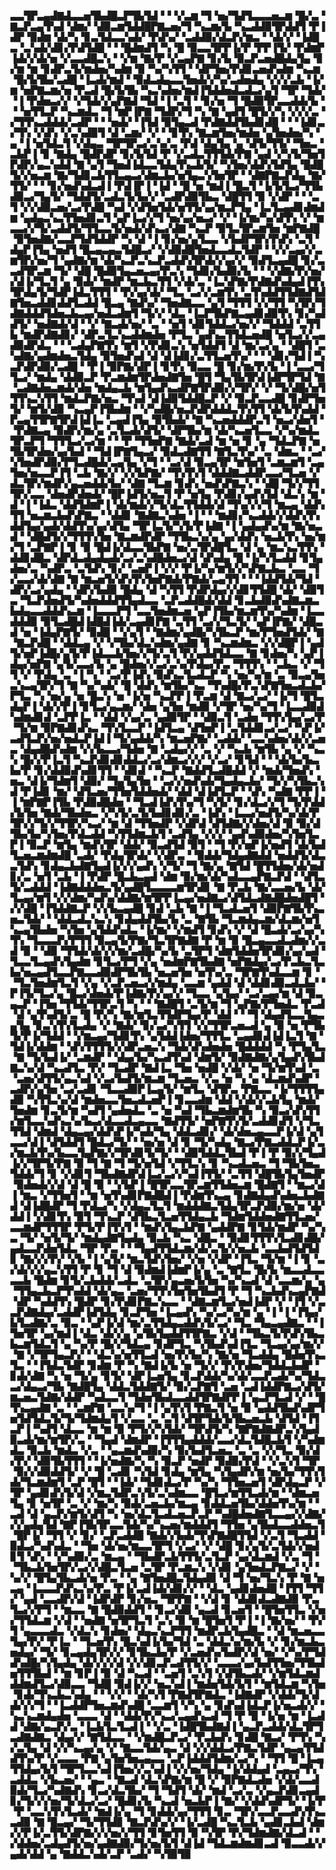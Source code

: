 ▃▃▜▛▃▄▟▇▟▃▃▅▜▙▟█▃▛▜▙▜▟▝▝▝▞▃▆▝▜▝▅▞▜▟▜▃▃▃▅▃▆▝█▞▃▝▇▃▛▃▄▜▚▟▝▟▆▞▝▟▉▃▆▜▟▟█▛▇▃▅▞▜▝▚▃▆▞▙▝▚▃▟▟▉▜▛▟▟▜▝▛▐▟▛▝▉▟▆▝▟▞▚▝▊▃▜▟▃▃▚▟▞▝▛▟▚▞▝▃▟▟▉▞▟▃▛▞▆▃▝▝▟▞▞▝▐▟█▃▝▃▚▟▞▟▊▞▛▟▜▟█▝▝▝█▟▆▟▜▝▚▝█▝▉▃▃▜▛▛▐▞▛▝▛▛▐▜▞▝▛▟▆▛▐▟▞▞▟▞▅▝▞▃▃▟█▃▚▝▝▞▆▝▇▞▛▝▞▃▄▛▇▝▊▞▙▝▉▃▛▃▅▟█▟▄▜▄▝▊▞▆▝▆▝▊▟▛▃▜▞▆▟▅▞▚▟▆▝▉▝▚▞▚▜▜▝▝▟▛▜▅▞▛▟▊▃▅▟▚▟▆▝▚▃▆▝█▞▙▜▙▞▃▟█▝▐▃▟▞▆▟▝▝▉▟▃▟▄▃▃▜▅▟▞▞▚▞▃▟▅▟▄▝▞▞▞▃▙▝▐▞▆▝▅▛▇▃▆▞▅▝▛▃▟▝█▞▙▜▙▝▚▃▚▟▅▞▆▟▐▜▟▟▅▟▃▟▃▞▄▜▝▜▛▝▜▟▞▝▐▝▛▟▅▃▞▞▝▞▜▟▞▞▄▛▇▟▝▜▟▝▐▝▃▜▝▝▊▞▅▝▜▝█▟▉▜▛▃▃▟▟▞▙▝▝▝▅▜▜▃▛▝▚▃▆▟▃▝▜▝▆▛▐▛▇▝▜▟▛▞▜▝▚▝▇▝▄▟▜▝█▜▞▞▚▝▞▞▞▃▝▞▜▜▚▃▟▟▟▞▃▟▛▝▝▝▅▟▞▝▐▜▟▝▉▜▄▃▟▝▛▟▇▟▟▜▙▟▊▟█▝▝▝▐▟▊▃▞▜▚▝▞▟▚▝▞▃▚▟▉▜▝▟▝▃▆▞▝▞▝▝▊▜▚▝▇▃▆▜▅▞▆▟▅▝▄▜▅▟▅▞▚▝▄▝▐▝▅▜▟▃▜▝▞▟▄▃▝▜▛▜▛▃▞▃▚▞▃▝▛▟▝▟▄▜▄▝▄▝▟▜▞▜▜▞▝▜▅▃▝▃▙▛▐▝▊▝▇▟▄▝█▟▛▟▛▝▊▞▙▜▟▝▛▝▞▃▟▃▜▜▜▟▞▛▇▝▄▟▝▞▚▜▞▜▅▜▛▟▛▞▄▃▚▟▟▝▇▝▄▜▝▜▅▟▐▟▃▃▜▟▄▜▚▃▙▜▞▝▚▜▅▞▟▟▚▜▟▜▄▝█▟█▜▞▞▅▃▆▝▇▞▜▟▊▃▙▜▜▃▄▃▞▟▆▃▙▞▅▜▄▃▚▜▅▜▛▝▝▟▇▛▇▃▛▟▄▝▇▞▜▜▞▝▝▝▊▞▅▟▚▟▃▟▐▝▛▟▐▛▐▝▐▟▝▝█▝▅▝▆▟▐▝█▃▜▝▐▞▙▜▃▞▜▜▙▟▉▃▞▜▄▜▞▝▜▟▟▜▞▃▟▃▜▞▙▞▞▝▃▟▛▟▉▜▙▃▝▟█▜▜▝▉▝▞▟▛▝▝▝▃▜▝▞▞▟▉▃▅▞▃▞▛▟█▝▚▟▝▞▟▜▅▜▟▞▅▜▜▞▄▞▆▃▛▜▄▝▐▃▜▃▄▟▊▟▆▟▆▝▄▟▄▃▚▃▜▜▅▟▊▃▜▝▄▛▐▃▞▞▜▝▅▞▄▞▅▃▞▝▞▝▐▞▆▞▚▞▟▜▚▝▞▝▆▃▃▞▞▜▞▃▟▟▜▞▜▜▃▃▜▞▅▟▞▟▚▃▞▟▇▝▚▃▛▝▉▜▃▜▛▃▆▜▅▝▆▛▇▟█▝▉▜▅▟▇▞▃▃▛▜▟▜▟▟▛▝▚▝▟▝▐▝▊▞▅▞▄▜▃▃▝▞▙▟▛▜▛▞▛▟▚▝▃▜▝▟▄▛▐▜▄▝▅▟▜▝█▃▄▃▄▃▜▟█▃▞▝▞▟▉▟█▜▅▟▃▃▟▃▜▟▛▝▝▞▞▃▄▞▞▃▆▜▛▞▅▞▜▝▄▟▇▞▆▝▟▞▚▃▛▃▚▃▛▃▟▟▚▜▛▟▞▞▄▞▞▝▉▟▜▃▄▟█▝▊▞▃▃▟▜▛▃▆▝▜▞▝▟█▝█▟▉▜▄▃▅▃▄▞▛▃▚▝▜▟▊▞▙▟▉▞▙▝▝▝▞▟▇▞▛▞▅▞▞▟▐▞▜▃▜▝▄▝▉▟▞▝▆▟▛▝▆▃▙▃▜▜▝▞▟▞▃▝▐▃▚▛▇▞▛▟▇▟▚▟▄▟▐▜▚▜▛▟▄▜▞▜▟▛▐▟▃▜▜▜▝▝▛▞▄▞▟▞▝▜▃▝▃▞▞▃▆▜▚▝▃▜▚▟▟▜▜▟▇▟▜▟▇▜▅▃▟▟▊▟▟▜▃▟▟▝█▃▄▝▇▟▚▞▝▜▅▟▇▃▃▝▄▜▝▜▜▜▝▞▞▜▜▝▚▜▛▞▜▟▇▟▟▟▜▟▅▃▙▃▄▞▅▟▃▟▆▜▝▜▞▞▝▟▃▝▐▃▛▜▙▛▇▃▄▟▊▟▉▜▚▝▊▞▚▟▟▜▞▝▅▟▇▟▞▟▝▝▞▝▇▃▟▞▅▞▝▃▝▝▅▜▝▟▊▜▟▟▃▞▅▞▞▝▜▟▟▟▝▃▜▜▙▝▆▟▛▟▇▟▊▞▝▟▛▃▜▃▚▃▟▟▆▟▅▝▛▜▃▝▄▟▚▃▜▜▟▃▅▟█▝▅▜▃▞▞▃▄▟▉▟▛▟▃▝▝▝▃▟▄▛▇▜▚▝▆▜▝▞▛▟▊▃▚▝▅▜▟▟▜▝▟▝▆▞▃▞▄▝▝▟█▜▝▃▚▟▇▞▄▟▆▟▅▃▜▟▄▝▉▜▅▟▚▟▝▟▝▟▐▟▊▞▃▜▜▃▅▜▚▞▝▝▝▟▊▞▜▟▐▝▚▃▛▟▛▟▉▞▃▟█▝▝▛▐▝▉▛▇▞▟▛▐▝▊▜▚▝▉▃▃▝█▝▊▞▆▞▛▞▙▝▐▝▃▃▞▜▜▃▞▝▆▟▄▝▟▟▉▃▛▝▛▃▆▟▆▜▛▟▅▟▇▜▅▝█▜▝▜▄▜▙▜▛▟▐▟▛▜▛▜▟▝▇▝▃▟▇▟▅▃▆▟▞▟▅▝▆▟▄▃▙▝▆▜▄▟▚▃▟▛▇▜▛▟▉▞▞▜▛▞▝▞▝▜▞▟█▞▅▜▜▜▚▃▚▜▜▝▆▟▃▛▇▞▅▃▝▜▚▟▝▟▐▟▉▜▟▟█▃▛▝▞▝▉▃▛▃▃▟█▝▊▟▛▜▅▜▞▝▆▜▞▟▉▝▚▃▄▛▐▜▙▟▆▝▝▞▚▟█▞▅▃▛▟▛▟▟▟▃▜▚▜▜▝▟▞▙▜▚▟▟▝▛▃▄▜▜▛▇▜▛▟▐▟▐▃▝▃▄▟▐▜▄▝▉▜▙▟▞▝▇▝▚▃▅▟▟▟▛▃▜▝▅▃▞▟▅▜▝▝▛▟▇▃▄▝▉▟▛▞▆▞▄▝▃▜▃▟▞▟▜▞▝▟▛▜▙▞▆▝▟▞▚▃▅▜▃▃▝▞▚▞▆▟▃▜▛▃▛▜▝▜▜▜▃▞▃▞▆▝▝▝▛▝▜▜▅▛▇▝▇▟▞▃▟▝▆▝▅▝▊▝▄▝▜▟▃▛▇▝▅▜▙▜▛▟▅▞▄▞▙▟▝▝▜▟▐▛▇▜▄▃▞▝▉▟▃▟▇▜▜▝▇▜▃▜▚▞▝▃▝▟▆▃▝▝▃▞▚▜▅▟▛▟▉▞▛▜▃▟█▟▞▃▄▜▄▝▞▜▝▝▃▞▟▝▉▃▄▜▛▝▆▜▅▜▝▃▆▃▆▜▝▃▄▜▅▞▅▃▃▛▐▜▝▃▙▝▇▞▞▝▞▞▙▛▇▞▝▜▚▜▚▜▝▟▟▟▇▃▟▟▛▃▃▞▜▃▅▝▞▟▃▜▛▞▆▟▛▞▄▃▅▟▟▞▙▞▝▟▇▝▜▃▆▝▊▟▚▝▅▟▚▛▇▃▚▝▝▟█▝▜▞▞▜▜▜▛▞▃▃▝▟▅▟▛▟▅▟▞▝█▛▐▟▜▞▅▃▜▝▛▝▅▜▄▝▛▟▊▞▄▟▚▜▟▝▟▃▚▝▆▝▟▝▐▝▐▟▃▝▟▟▜▟▆▛▐▝▟▞▆▟▞▞▜▞▟▃▜▜▟▟▞▟▝▜▚▞▞▞▜▝▆▃▄▝▟▟▚▜▜▝▅▃▆▃▙▟▚▛▇▃▝▝▟▟▊▝▇▟▇▃▚▟▅▝▐▝▝▝▆▟▊▞▚▃▟▟▞▞▟▟▚▜▚▟▟▜▄▞▄▟▞▟▟▜▚▞▄▞▟▜▄▝▜▛▐▃▜▞▚▜▞▛▐▟▇▝▐▝▄▟▄▟▚▞▆▝▇▞▅▃▟▝▝▟█▟▜▞▞▜▜▜▚▜▅▝▇▃▆▟▛▟▛▝▜▜▙▃▚▞▄▝▄▞▟▟▚▝▅▃▙▜▚▝▅▞▆▞▜▝▃▛▇▛▐▝▊▝▉▝█▟▐▞▟▃▃▜▙▛▇▝▅▞▃▜▛▟█▜▃▝▟▝▄▝▆▃▚▃▜▜▚▝▟▟▊▟█▃▝▟▛▟▃▟▄▟▄▟▞▃▞▃▚▟█▟▅▃▞▟▝▟▚▟▄▝█▝▐▞▚▜▃▟▟▝▊▜▄▟▅▞▃▝▚▟▛▃▝▃▜▟▚▝▊▞▝▃▅▛▐▝▞▞▝▛▐▞▚▞▆▜▞▞▚▛▇▃▙▃▝▃▃▝▜▞▃▃▞▟▞▟▇▝▇▝▆▃▅▜▞▟▚▜▚▜▅▛▇▟▞▛▇▟▞▃▄▜▜▝▝▝▐▟▟▜▟▞▜▟▝▟▛▞▃▞▄▟▄▝▝▟▛▞▙▟▉▝█▟▄▝▟▝▚▜▜▝▛▟▛▟▄▞▞▟▊▜▜▟█▝▟▞▝▟▉▜▃▝▜▃▛▟▅▟▜▞▚▟▅▟▟▟▜▜▄▟▃▃▝▃▛▃▟▟█▟▞▟▟▝▊▃▙▟▉▟▚▟▇▃▆▃▙▟▄▃▃▟▟▟▚▃▆▝▐▃▃▃▛▜▝▃▃▜▅▟▆▃▅▝▄▛▐▜▙▞▆▃▆▜▚▞▚▟▆▝▐▃▃▟▟▟▉▝▉▜▃▟█▟▐▟█▟▐▟▞▃▄▟▊▛▇▝▃▜▜▝▃▞▞▜▃▜▞▝▄▛▐▛▇▞▝▟█▃▟▝▅▝▐▟▄▛▇▜▞▝▉▟█▝▝▞▄▜▝▝▇▟▆▞▄▟█▞▚▜▙▃▛▝▆▞▛▜▅▟▜▟▞▝▇▝▇▃▛▟█▝▝▟▟▃▄▝▞▝▞▜▙▞▟▃▚▟▆▞▄▟▇▝▊▝▚▃▆▟▆▃▝▞▞▟█▛▐▝▄▟▜▞▅▛▐▟█▞▄▜▞▛▐▟▃▃▙▜▅▞▞▜▞▃▜▝▛▞▄▟▟▜▟▃▃▝▇▝▊▟▅▞▚▝▄▛▐▟▄▞▅▛▇▝▄▜▞▃▃▞▙▝▄▝█▟▅▞▞▃▞▃▚▞▛▟▄▞▛▃▝▜▜▜▚▝▝▃▙▃▝▞▝▜▜▝▞▝▛▟▄▝▃▝▐▝▚▝▝▃▞▛▐▟▚▝▉▟▚▃▜▃▟▃▛▝▚▝▅▞▚▞▆▝▃▝▉▃▄▜▅▃▚▃▄▜▛▞▜▝▇▝▚▞▚▟▞▝█▝▟▟▚▝▆▜▙▞▚▃▝▜▚▟█▞▛▃▚▛▇▜▅▃▟▃▙▞▛▜▃▝▚▝▅▞▄▝▅▝█▃▚▝▅▝▐▞▅▝▚▃▛▛▐▝▛▃▆▝▟▝▇▃▞▃▞▝▐▞▜▝█▜▃▟▄▛▐▝▟▞▞▛▐▝▊▜▃▞▄▃▆▞▝▟▅▝▄▜▅▝▆▟▉▝▞▜▛▝▅▞▚▞▜▝▐▃▃▟▉▟▚▟▆▟▊▟▝▃▛▛▐▃▝▝▟▟▝▞▄▞▃▝▄▟▉▜▛▝▝▟▉▃▜▝▃▟▅▝▜▜▚▜▄▞▃▞▛▝▜▞▆▝▉▛▇▟▊▟▚▃▝▜▚▜▃▃▛▝▐▟▜▃▄▝▟▜▅▛▐▝▃▜▟▟▊▃▞▃▞▝▚▛▐▞▃▟▜▃▛▞▅▞▅▟▃▛▐▟▐▝▜▞▄▟▟▞▚▝▆▃▅▛▇▞▝▃▟▟▞▝▃▃▚▟▅▞▟▞▞▃▅▃▝▟▄▟█▟▚▟▆▝▞▞▙▃▃▞▜▟▅▝▇▝▃▟▄▞▞▝▃▝▞▝▚▃▙▝▆▜▙▝▄▝▞▝▚▃▚▝█▞▞▛▐▃▜▝▚▃▛▟▊▟▊▟▟▃▞▃▞▟▆▃▞▞▞▝▞▃▞▝▊▜▟▝▝▝▟▞▙▞▙▃▙▞▛▝▊▞▟▟▉▟▚▟▊▜▜▝▝▟▊▟▝▝▚▃▛▝▇▟▟▜▃▟█▟▟▝▞▝▆▟▞▜▅▟▚▝▅▃▝▟▐▞▜▟▆▜▝▟▉▞▝▜▄▜▄▜▅▝▝▃▞▞▅▟▚▟▞▜▄▟▄▃▙▞▝▜▞▞▚▜▙▃▚▟▝▛▐▟▊▝▆▞▝▟▜▃▅▞▜▜▅▜▟▟▅▟▞▝▟▟▝▟▐▟▜▃▛▝▝▟▚▝▚▟▇▝▛▛▐▝▐▝▆▛▇▛▐▜▙▝▛▟▉▟█▟▅▝▝▜▃▟▐▟▚▜▚▞▜▝▚▜▞▝▊▞▟▃▞▞▜▝▜▞▛▟▟▞▙▜▅▝▇▟▞▜▙▟▅▃▝▞▚▜▞▃▜▞▙▟▊▟▊▞▃▝▐▟▚▝▐▃▃▞▅▟▜▞▚▞▟▞▛▜▛▞▞▜▞▞▜▜▛▞▚▃▞▝▆▝▟▝▜▜▅▟▛▝▞▟▛▟▝▟▜▟▇▞▞▟▅▞▟▝▉▝▉▞▟▜▙▞▙▞▚▜▅▞▛▟▃▟▟▝▚▜▜▟▆▃▙▜▝▃▟▜▄▝▞▞▞▝▄▟▚▟▉▟▅▞▚▜▅▜▃▛▐▝▉▃▛▝▆▜▄▝▆▟▚▜▛▝▟▟▞▝▉▃▟▜▟▝▉▜▝▝▜▝▛▞▅▛▐▞▅▟▜▝▟▞▙▟▜▃▅▃▆▟▆▟█▝▃▟▞▝▛▟▄▜▛▟▞▝▞▟▛▃▝▝▉▟▟▞▜▟▄▟▇▟▟▝▅▟▟▜▞▟▃▃▜▟▚▝▊▟▄▃▙▟▇▜▄▟▐▞▞▞▄▟▚▝▞▜▞▝▜▝▇▞▄▝▇▜▟▝█▜▜▟▅▞▟▞▅▟▊▞▃▝▅▜▝▃▙▝▐▝▛▟▛▝█▃▙▃▄▟▝▟▆▝▉▞▆▞▟▞▚▟▃▃▄▛▇▃▛▟▝▝▟▜▃▜▞▃▟▟▟▝▐▟▇▟▟▟▅▃▜▞▄▟█▜▃▃▃▃▆▜▛▟▊▝▇▝▛▃▙▝▇▞▃▃▅▞▙▝▟▞▜▃▄▞▆▜▝▞▞▟▆▞▚▟▚▞▟▟▇▞▆▜▛▛▐▃▄▞▅▟▇▃▞▟▜▟▃▟▇▟█▟▅▟█▜▝▞▞▟█▝▐▜▟▟▇▃▛▝▞▞▙▃▄▟█▝▊▟▝▃▙▝▇▝▐▝▜▃▟▃▅▜▝▟▉▛▇▜▙▜▚▃▅▃▜▟▞▝▝▟▟▃▟▃▚▃▚▝▊▟▄▟▟▜▙▞▙▝▃▝▇▜▙▝▜▃▆▟▄▃▆▞▟▃▆▞▅▜▚▃▄▜▙▟▅▝▚▜▅▝▄▜▟▟▚▟▃▝▐▞▆▞▝▞▆▟▜▝▊▟▚▝▞▝▟▝█▃▟▞▃▞▄▞▚▜▚▝▜▃▃▃▛▞▛▜▜▝▉▃▄▜▞▛▇▞▜▃▜▛▇▟▇▝▛▝▆▝▉▝█▃▄▃▃▟▃▟▆▞▞▃▟▝▉▝▝▟▉▝▜▜▟▞▟▞▞▞▆▞▃▟█▞▚▞▙▝▃▜▛▜▝▟▆▜▟▟▅▜▛▟▊▞▄▞▄▟▝▜▃▃▜▃▄▟▚▜▄▟▆▝▊▜▃▞▛▜▝▞▄▝▅▟▆▛▇▜▙▟▇▝▅▛▇▟▄▞▃▞▛▃▙▃▜▃▙▞▅▃▄▟▜▃▃▛▇▃▃▟▉▟▛▜▙▜▙▝▅▃▅▜▅▝▅▜▚▞▃▝▜▛▇▜▚▟▃▃▆▝▊▝▝▜▃▜▅▟▆▜▃▜▝▞▄▝▞▃▛▃▅▃▞▞▆▟▄▝▃▃▆▝▄▟▟▝▟▝▟▟▊▟▉▃▟▃▙▞▝▛▐▜▞▜▃▞▄▝█▃▞▟▅▟▞▛▐▟▇▞▛▞▄▞▞▝▜▃▃▝▄▜▄▞▝▃▞▃▄▞▆▝▟▝▉▃▄▃▛▝▐▜▅▝▜▜▟▞▜▜▛▃▜▝▚▝▝▝▇▟█▜▝▃▜▞▆▝▜▝▄▛▇▞▛▜▅▟▃▝▛▃▟▝▟▝▄▜▚▟▜▞▃▝█▝▛▞▚▝▇▞▆▜▃▜▜▟▛▜▄▞▛▝▟▟▝▝▝▜▝▟▄▟▜▃▃▜▄▃▄▜▄▝▊▃▚▜▚▜▃▟▄▝▞▝▇▟▞▝▊▞▃▞▚▜▜▝▞▞▜▜▛▃▅▃▟▝▄▝▉▝▅▝▛▜▙▜▞▛▐▞▜▟▟▝▝▞▆▃▄▞▜▟▊▜▚▝▄▜▟▟▐▟▅▞▜▜▜▃▝▃▄▟▊▟▐▟▐▃▜▝▇▝▜▟▐▞▟▟▆▝▝▟▚▜▜▜▜▞▞▟▛▃▅▃▚▝▜▟▞▟▚▟▅▟▅▝█▟▟▟▟▝▚▝▛▜▄▜▃▝▇▝▜▞▙▟▐▞▝▃▆▟▛▝▝▟▄▞▙▞▚▃▟▜▚▟▝▟▆▜▞▝▉▟▇▟▇▞▄▜▄▟▚▜▙▟▇▃▚▞▟▝▚▃▟▜▃▝▛▞▝▜▃▟▛▝▇▟▐▃▝▜▅▝▅▟█▝▞▟▞▝▅▝▜▞▆▜▚▟▝▃▝▃▅▞▟▜▜▞▄▃▚▟▝▞▃▞▙▟▜▞▆▃▆▝▜▃▅▃▝▞▃▝▅▝▚▝▄▝▟▃▆▟▚▟▛▝▃▟▛▞▄▜▅▝▃▞▃▟▊▝▜▃▃▟▉▛▐▃▄▜▞▝▆▜▃▝▟▜▛▃▝▛▇▃▃▝▐▞▜▜▜▜▄▟▉▝▚▜▜▃▚▞▟▝▆▟▅▃▃▜▅▃▟▃▅▛▐▝▊▃▃▟▆▝▟▟▝▞▟▞▞▃▙▜▄▝▆▟▞▜▅▟▆▝▊▃▜▞▆▝▚▟▜▝▄▟▅▟▃▝▃▝▅▝▚▟▝▜▙▃▆▟▆▜▙▝▚▝▉▃▞▟▚▜▜▞▆▜▃▃▚▟▚▃▚▞▙▃▞▟▃▃▟▃▄▃▃▝▇▟▜▜▞▝▅▛▇▜▚▜▞▃▟▟▊▟▜▝▞▜▃▜▜▟▝▟▆▟▝▟▄▃▄▞▟▟▚▛▐▞▚▟▞▜▄▝▟▟▃▟▊▞▝▟▞▟▅▃▄▃▃▛▐▞▟▝▄▜▃▃▞▟▐▝▟▜▟▟▜▝█▟▃▞▜▞▝▝▅▞▅▝▟▝▊▝▜▞▚▟▄▝▇▃▞▛▇▃▟▟▃▛▐▞▃▞▆▃▙▜▚▞▙▃▃▜▄▛▇▞▞▜▛▟▊▜▞▜▞▝▝▟▉▜▟▟▃▜▙▟▝▛▐▝▛▝▉▞▞▜▄▟▐▞▞▜▛▜▞▛▇▝▉▝▜▝▇▝▜▝▜▞▅▜▟▝▞▜▜▃▚▝▊▝▚▃▟▃▅▃▝▜▝▜▙▜▅▃▜▟▟▞▜▝▊▝▞▟▊▜▝▜▙▟▇▟▛▟▐▃▞▃▞▞▚▟▐▜▜▞▝▃▜▜▝▟█▜▙▜▄▜▅▟▛▝▉▟▅▟▞▞▟▝▟▝█▝▉▝▝▞▙▛▐▝█▜▛▃▃▜▛▃▆▜▜▟▅▃▆▝█▟▇▜▝▝▆▃▞▟▐▝▆▃▝▞▜▜▅▜▝▝▆▝▅▜▚▟▊▛▇▟█▟▐▝▛▟▆▜▚▃▄▝▊▟▇▟▄▟▚▟▅▃▙▟▇▟▝▟▐▟█▟▛▝▜▝▛▟▃▞▚▝▞▟▄▃▜▃▜▝▆▟▟▟▇▃▜▟▄▜▛▃▛▟▉▞▆▞▅▝▟▞▟▟▐▝▞▟▊▜▚▝▉▜▝▜▚▃▛▝▟▜▙▃▜▃▅▜▜▟▄▃▙▝▜▟▆▜▟▟▅▟▇▜▜▃▅▞▃▃▆▟▛▜▜▜▛▝▛▜▞▛▐▜▚▜▝▝▆▟▚▜▄▃▙▛▇▝▄▟▟▛▇▝▊▜▟▞▆▟▛▝▚▞▚▃▝▜▞▝▅▜▞▜▞▝▆▟▄▟▇▜▄▟▄▝▉▃▙▝▚▃▝▟█▃▝▝▉▟▊▜▜▜▚▜▃▟▊▟█▞▄▟▃▃▛▟▅▜▟▃▝▜▛▝▛▃▝▝▝▜▄▟▜▜▟▃▆▞▟▞▃▜▞▞▅▃▙▝▃▃▙▟▜▟▜▟▊▝▇▞▞▞▛▞▝▞▙▝▐▝▄▜▞▝▆▃▜▟▚▜▅▞▝▞▅▝▞▟▛▝▐▜▃▝▜▞▆▝▐▝▊▝▃▞▟▞▞▞▄▃▚▜▜▝▛▝▊▝▜▝▟▝▉▟▆▟▐▟▆▛▐▞▄▝▃▝▇▜▃▝█▞▙▝▆▃▃▟▃▃▃▃▙▝█▟▆▝▊▜▞▃▙▟▟▞▃▟▃▝▃▜▛▞▄▃▅▞▙▜▅▝▚▞▚▃▟▝▟▝▃▃▆▞▄▝▄▝▜▜▄▃▙▃▛▜▚▟▟▝▟▞▄▃▝▃▅▞▜▜▚▜▅▜▅▜▙▟▜▝▛▝▜▝▚▃▙▟▚▃▄▛▇▟▝▟▛▝▚▟▟▜▚▝█▟▛▝▊▞▛▟▊▛▇▃▚▃▃▝▝▟▇▃▆▜▃▞▅▟▐▟▛▝▞▝▐▜▝▞▃▃▛▟▇▟▄▞▃▟▟▛▐▟▜▟▄▝▊▃▛▜▅▝▐▃▄▟▚▝▚▞▃▞▚▞▆▝▄▝▐▝▐▝▐▜▄▞▙▜▃▟▇▞▃▝▉▃▝▝▄▛▐▞▟▝▆▞▃▜▜▟▄▃▟▟▚▜▞▃▞▝▜▃▝▜▄▃▄▟▇▃▝▝▐▜▅▜▛▝▄▞▆▟▐▝▟▃▝▟▞▞▄▝▄▜▙▜▄▟▟▜▜▛▇▃▝▞▟▝▝▜▙▃▜▞▛▟▚▜▙▃▙▃▆▜▟▃▜▝▄▝▚▞▛▝█▞▞▜▟▃▄▝▊▟▛▜▃▝▚▜▙▟▚▟▐▜▃▝▜▃▄▞▄▞▆▞▞▝▇▝▞▜▛▜▄▃▛▞▝▝▟▃▚▞▅▜▜▃▟▝▅▞▛▞▙▞▚▝▇▞▅▝▜▃▟▟▄▝█▟▅▜▚▃▜▃▝▝▐▜▟▃▜▟▛▝▊▟▆▝▛▝▚▝▇▟▐▞▙▝▅▝▜▞▞▝▛▞▛▟▅▞▜▟▟▃▙▟▛▝▊▟▞▟▇▝▚▝▅▝▜▞▄▝▊▜▞▝▟▛▐▃▅▜▄▝▊▃▛▟▟▞▚▞▟▞▃▃▛▃▟▞▚▞▜▟▃▃▞▟▄▃▞▜▙▝▇▟█▜▄▝▟▟▃▜▟▟▇▜▞▝▉▞▃▛▇▜▝▃▅▝▃▟▐▟▟▛▇▃▞▟▜▞▆▃▅▃▜▟▇▞▟▟▛▝▚▟▃▃▜▝▜▟▅▜▙▟▃▃▟▟▜▛▇▟▛▛▐▝▄▃▛▜▃▟▝▞▝▝█▜▚▃▄▟▇▝▃▝▝▃▆▛▇▝▃▃▚▞▜▝▐▝▄▜▚▜▝▛▇▃▜▝▅▝▉▝▄▟▟▜▙▟▚▟▛▜▅▜▟▜▟▃▜▞▜▞▜▟▆▟▄▜▝▞▃▃▝▃▝▃▜▝▟▜▛▜▟▞▙▜▙▃▅▃▙▝▟▜▟▝▐▜▃▛▐▝▚▟▜▝▟▃▃▝▆▝▆▝▉▝▛▜▞▞▚▜▟▞▝▜▛▟▜▞▚▝▇▛▇▟▇▟▛▃▚▜▄▟▉▃▟▞▆▞▆▜▛▞▃▝▝▜▄▟▝▟▆▟▛▝▐▜▜▜▄▟▟▟▞▃▃▞▟▃▜▟█▃▙▜▝▞▚▟▆▟▃▝▉▃▙▝▆▟▃▝▞▃▝▝▄▃▆▟▚▟▉▞▚▝▉▞▙▟▜▃▅▃▝▃▝▃▝▞▞▜▃▝▉▞▟▞▛▞▝▟▉▜▙▜▜▜▝▝▐▞▅▟▇▞▚▝▚▝▉▃▛▝▅▟▛▝▉▟▉▞▛▟▝▝▞▃▚▜▝▜▛▝▉▞▞▟▉▟▟▜▞▝▞▝█▝▃▟▊▝▚▜▟▝▊▟▄▝▆▜▄▝▚▜▄▟▛▞▆▝▅▞▙▞▜▜▚▜▟▞▜▃▆▟▆▜▝▃▛▝█▜▝▝▐▟▞▝▜▟▊▟▃▞▛▝▚▞▚▝▜▜▅▃▅▜▝▟▛▟▄▃▛▝▞▜▛▝▄▟▊▟▚▜▞▟▝▞▆▃▜▟▛▃▚▜▞▃▚▟▆▃▃▝█▜▃▞▆▜▜▃▟▞▆▝▝▟▆▃▅▜▄▝▊▝▅▜▛▝▃▝▞▝▆▞▚▝▉▟▞▃▅▃▙▞▆▃▄▝▊▟▟▃▅▜▙▞▟▟▅▜▚▞▆▝▝▃▟▝▟▝▄▃▛▞▆▜▞▟▜▝▚▝▅▞▟▃▜▃▟▃▅▃▛▃▛▝▚▟█▟▅▟▇▜▃▃▄▞▞▟▇▞▞▞▄▟▄▜▟▝▇▛▐▜▙▜▛▃▃▜▟▞▚▞▚▃▅▞▆▟▟▟▜▝▜▜▅▝▄▜▙▟▃▃▟▟▅▃▜▝█▛▐▞▝▜▜▝▞▝▊▞▝▃▛▃▟▟█▝▇▟▞▞▙▟▞▜▚▛▇▟█▜▜▟▝▞▃▜▝▜▃▟▟▝▉▟▃▞▚▟▚▟▃▝▝▜▅▝▟▞▅▞▆▃▃▜▛▜▝▞▃▞▝▞▝▟█▝▊▞▄▜▞▃▜▟▞▞▅▟▊▜▝▟▚▝▝▞▚▟▉▞▃▝▆▃▄▝▝▜▙▟▛▃▙▜▜▜▞▃▜▃▛▝▄▞▟▃▆▟▝▞▃▝▜▝▝▜▙▃▙▜▅▜▛▞▃▞▞▟█▃▜▃▅▝▃▜▛▝▛▃▆▃▚▝▞▟▊▝▄▜▅▟▃▛▇▃▞▝▞▝▚▞▞▝█▜▄▜▙▃▟▞▅▝▛▃▝▝▄▝▇▜▅▟█▃▜▟▄▟▉▝▟▝▜▝▅▞▜▃▚▝▛▝▇▝▅▃▄▝▐▃▃▃▛▟▚▃▚▞▛▃▝▛▐▞▃▟▐▟▞▟▊▞▞▝▝▟▃▝▄▟▊▟▅▟█▝▐▜▜▝▜▜▞▝▄▟▝▃▃▟▛▞▟▝▐▟▛▟▛▝▊▞▅▃▝▜▛▛▇▝▝▞▟▝▊▝▟▟▊▟▃▟▇▟▉▝▛▃▜▃▞▞▛▜▝▝▆▃▃▝▇▝█▟▉▟▟▜▝▝▊▃▞▟▉▝▄▃▟▝▊▃▅▜▝▝█▜▅▜▜▃▝▞▅▞▜▜▟▃▆▝▞▟▝▝▅▟▇▝▅▜▛▜▃▜▝▃▚▝▉▝▆▝█▜▅▜▝▛▐▝▐▝▇▞▅▞▝▝▛▞▜▝▄▃▃▃▟▃▝▞▟▃▚▝▊▟▅▞▝▟▄▃▚▃▛▜▜▝▆▟▛▃▙▜▄▟█▃▝▝▟▝▆▃▅▃▃▜▄▞▛▞▝▛▐▃▝▝▜▃▅▜▚▝█▃▚▟▐▞▙▞▜▟▝▃▝▟▟▃▚▞▆▞▙▝▞▝▊▞▆▃▙▃▅▟▄▞▝▜▞▝▊▃▄▟▄▜▛▞▞▝▊▜▙▃▙▞▛▝▞▃▅▟▚▞▙▟▛▞▟▝▅▞▝▞▚▞▛▜▟▟▚▟█▞▚▜▄▟▄▝▟▞▞▞▞▟▝▞▞▟▊▃▛▃▟▜▜▞▞▝▃▃▃▞▄▞▙▟▜▜▅▞▜▜▙▟▅▜▜▜▙▟▝▝▆▝▊▛▐▝▉▝▟▝▚▃▟▝▝▃▅▜▝▃▚▜▝▞▟▜▙▃▟▞▝▞▆▜▟▃▆▟▟▟▆▟▜▃▞▟▉▃▃▝▜▟█▝▉▟▐▞▞▝▅▃▚▟▐▝▆▟▅▜▟▞▙▜▝▝▆▜▟▃▆▝▚▜▅▝▊▟▞▜▚▃▙▃▚▟▄▝▝▝▞▞▝▝▟▞▚▜▝▛▇▟▜▛▇▟▃▝▐▟▇▟▛▝▞▟▟▞▜▞▟▟▞▞▞▜▝▝▐▃▟▟▛▜▅▃▆▟▚▟█▝▃▃▆▜▝▞▚▝▄▝▊▟▚▟▐▟▃▛▐▞▅▃▟▞▞▝▚▃▚▃▆▟▄▟▅▝▃▃▃▝▟▝▝▟▟▞▛▞▚▃▞▃▄▟▚▃▟▝▜▝▛▝▉▝▐▞▅▝▆▝▐▃▟▟▝▟▇▞▄▃▛▞▃▝▐▃▙▜▃▜▃▟▐▝▝▞▃▝▐▟█▜▙▟▇▟▐▝▄▃▛▃▟▟▞▟▃▜▛▜▃▟▇▟▇▃▝▟▄▞▞▝▇▜▟▃▃▝▝▞▆▟█▃▛▃▞▝▛▃▙▟▚▝▊▟█▝▇▃▞▝▛▜▚▝▚▞▃▜▄▝▟▝▞▞▚▃▄▞▄▝▞▝▇▃▃▜▟▞▄▃▝▟▝▞▞▟▟▃▞▛▇▃▜▟▛▝▄▃▄▜▜▟▟▜▚▞▛▝▞▃▃▃▝▛▇▝▄▜▅▜▅▃▄▃▃▝▃▛▐▟▟▟▜▟▆▞▃▞▚▝▝▜▜▝█▝▐▃▄▜▜▟▄▞▙▜▝▜▛▜▃▃▚▟▐▜▅▞▞▃▚▟▐▝▞▞▅▞▜▟▄▝▐▞▟▟▄▟▝▃▄▃▞▜▚▝▃▟▟▃▝▞▙▃▅▞▝▝▄▃▝▝▇▃▟▝▟▃▚▛▇▞▆▝█▝▞▝▉▛▇▟▃▟▅▝▞▟▞▃▃▟▉▟▞▜▃▞▚▟▇▟▚▝▊▃▞▟▃▜▙▞▝▜▝▜▟▜▝▟▞▝▆▟▝▃▞▃▝▞▄▃▛▟▊▃▄▟▊▞▜▞▞▞▅▞▜▞▟▃▞▃▞▝█▟▊▞▙▝▚▃▟▝▅▃▙▛▐▝▇▞▝▞▟▟▚▟▛▜▞▝▐▞▛▝▛▝▃▃▚▜▚▜▃▟▞▝▆▟▐▞▄▝▜▝▊▟▟▞▄▞▜▜▜▝▊▃▝▜▛▞▃▃▛▃▃▟▚▜▚▃▃▟▉▝▇▝█▃▄▞▝▜▞▜▜▟▊▝▇▃▛▟▚▞▞▝▐▞▃▟█▝▚▃▜▃▙▝▄▟▊▃▙▟▝▟▆▞▞▛▐▞▃▜▜▞▟▛▇▞▞▞▅▞▞▜▜▝▊▜▅▜▜▝▉▝▚▜▛▝▛▞▜▟▆▟▇▞▟▃▟▝▝▞▟▟▅▞▃▟▄▟▜▞▅▞▄▟▇▟▉▞▜▞▅▞▙▜▝▟▐▟▝▜▟▃▆▟▆▟▊▃▟▝▉▃▃▟▞▞▄▟▞▟▟▝▄▝▇▟▟▃▚▟▞▃▛▝▃▟▞▝▚▜▉▜▉
